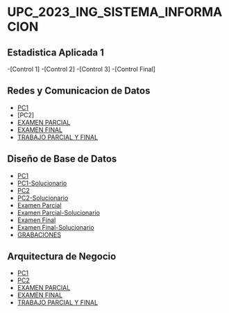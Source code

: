 # UPC_2023_ING_SISTEMA_INFORMACION
## Estadistica Aplicada 1
-[Control 1]
-[Control 2]
-[Control 3]
-[Control Final]

## Redes y Comunicacion de Datos 
- [PC1](https://github.com/luisito362/2023_01/blob/main/Redes%20y%20Comunicacion%20de%20Datos/REDES_PC1_2023_01.pdf)
- [PC2]
- [EXAMEN PARCIAL](https://github.com/luisito362/2023_01/blob/main/Redes%20y%20Comunicacion%20de%20Datos/REDES_PARCIAL_2023_01.pdf)
- [EXAMEN FINAL](https://github.com/luisito362/2023_01/blob/main/Redes%20y%20Comunicacion%20de%20Datos/REDES_EX_FINAL_2023_01.pdf)
- [TRABAJO PARCIAL Y FINAL](https://github.com/luisito362/2023_01/blob/main/Redes%20y%20Comunicacion%20de%20Datos/SI640_Trabajo_Final_2023-1_Equipo05.pdf)

## Diseño de Base de Datos 
- [PC1](https://github.com/luisito362/2023_01/blob/main/Dise%C3%B1o%20de%20Base%20de%20Datos/upc-pre-202301-si400-ws41-pc01-enunciado.pdf)
- [PC1-Solucionario](https://github.com/luisito362/2023_01/blob/main/Dise%C3%B1o%20de%20Base%20de%20Datos/upc-pre-202301-si400-ws41-pc01.pdf)
- [PC2](https://github.com/luisito362/2023_01/blob/main/Dise%C3%B1o%20de%20Base%20de%20Datos/upc-pre-202301-si400-ws41-pc02-enunciado.pdf)
- [PC2-Solucionario](https://github.com/luisito362/2023_01/blob/main/Dise%C3%B1o%20de%20Base%20de%20Datos/upc-pre-202301-si400-ws41-pc02.pdf)
- [Examen Parcial](https://github.com/luisito362/2023_01/blob/main/Dise%C3%B1o%20de%20Base%20de%20Datos/upc-pre-202301-si400-examen-parcial-enunciado.pdf)
- [Examen Parcial-Solucionario](https://github.com/luisito362/2023_01/blob/main/Dise%C3%B1o%20de%20Base%20de%20Datos/upc-pre-202301-si400-examen-parcial.pdf)
- [Examen Final](https://github.com/luisito362/2023_01/blob/main/Dise%C3%B1o%20de%20Base%20de%20Datos/upc-pre-202301-si400-examen-final-enunciado.pdf)
- [Examen Final-Solucionario](https://github.com/luisito362/2023_01/blob/main/Dise%C3%B1o%20de%20Base%20de%20Datos/upc-pre-202301-si400-examen-final.pdf)
- [GRABACIONES](https://www.youtube.com/watch?v=KqZAiY1HSSc&list=PLihzuaPGPKahSG6SZwg5B3bYN7Eg3t6rF&index=2)


## Arquitectura de Negocio
- [PC1](https://github.com/luisito362/2023_01/blob/main/Arquitectura%20de%20Negocio/ARQ_NEGOCIO_PC1_2023_01.pdf)
- [PC2](https://github.com/luisito362/2023_01/blob/main/Arquitectura%20de%20Negocio/ARQ_NEGOCIO_PC2_2023_01.pdf)
- [EXAMEN PARCIAL](https://github.com/luisito362/2023_01/blob/main/Arquitectura%20de%20Negocio/ARQ_NEGOCIO_PARCIAL_2023_01.pdf)
- [EXAMEN FINAL](https://github.com/luisito362/2023_01/blob/main/Arquitectura%20de%20Negocio/ARQ_NEGOCIO_FINAL_2023_01.pdf)
- [TRABAJO PARCIAL Y FINAL](https://github.com/luisito362/2023_01/blob/main/Arquitectura%20de%20Negocio/TRABAJO_FINAL-ARQUITECTURA%20DE%20NEGOCIO-GRUPO%201-SI704-2301-SX52.pdf)
